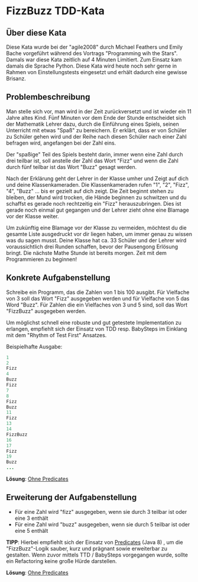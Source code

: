 # FizzBuzz TDD-Kata

## Über diese Kata
Diese Kata wurde bei der "agile2008" durch Michael Feathers und Emily Bache vorgeführt 
während des Vortrags "Programming wih the Stars". Damals war diese Kata zeitlich
auf 4 Minuten Limitiert. Zum Einsatz kam damals die Sprache Python. Diese Kata
wird heute noch sehr gerne in Rahmen von Einstellungstests eingesetzt und erhält
dadurch eine gewisse Brisanz.

## Problembeschreibung
Man stelle sich vor, man wird in der Zeit zurückversetzt und ist wieder ein
11 Jahre altes Kind. Fünf Minuten vor dem Ende der Stunde entscheidet sich 
der Mathematik Lehrer dazu, durch die Einführung eines Spiels, seinen Unterricht 
mit etwas "Spaß" zu bereichern. Er erklärt, dass er von Schüler zu Schüler
gehen wird und der Reihe nach diesen Schüler nach einer Zahl befragen wird, 
angefangen bei der Zahl eins.

Der "spaßige" Teil des Spiels besteht darin, immer wenn eine Zahl durch
drei teilbar ist, soll anstelle der Zahl das Wort "Fizz" und wenn die
Zahl durch fünf teilbar ist das Wort "Buzz" gesagt werden.

Nach der Erklärung geht der Lehrer in der Klasse umher und Zeigt auf dich
und deine Klassenkameraden. Die Klassenkameraden rufen "1", "2", "Fizz", "4",
"Buzz" ... bis er gezielt auf dich zeigt. Die Zeit beginnt stehen zu 
bleiben, der Mund wird trocken, die Hände beginnen zu schwitzen und du schaffst es 
gerade noch rechtzeitig ein "Fizz" herauszubringen. Dies ist gerade noch einmal
gut gegangen und der Lehrer zieht ohne eine Blamage vor der Klasse weiter.

Um zukünftig eine Blamage vor der Klasse zu vermeiden, möchtest du die gesamte Liste
ausgedruckt vor dir liegen haben, um immer genau zu wissen was du sagen
musst. Deine Klasse hat ca. 33 Schüler und der Lehrer wird voraussichtlich
drei Runden schaffen, bevor der Pausengong Erlösung bringt. Die nächste 
Mathe Stunde ist bereits morgen. Zeit mit dem Programmieren zu beginnen!

## Konkrete Aufgabenstellung
Schreibe ein Programm, das die Zahlen von 1 bis 100 ausgibt. Für Vielfache
von 3 soll das Wort "Fizz" ausgegeben werden und für Vielfache von 5 das 
Word "Buzz". Für Zahlen die ein Vielfaches von 3 und 5 sind, soll das Wort
"FizzBuzz" ausgegeben werden.

Um möglichst schnell eine robuste und gut getestete Implementation zu erlangen, 
empfiehlt sich der Einsatz von TDD resp. BabySteps im Einklang mit dem
"Rhythm of Test First" Ansatzes.

Beispielhafte Ausgabe:
``` java
1
2
Fizz
4
Buzz
Fizz
7
8
Fizz
Buzz
11
Fizz
13
14
FizzBuzz
16
17
Fizz
19
Buzz
... 
```

**Lösung**: [Ohne Predicates](https://github.com/BenjiTrapp/TDD-Coding-Dojo/tree/FizzBuzzTDDKata_Solution1/katas/FizzBuzzTDD)

## Erweiterung der Aufgabenstellung

* Für eine Zahl wird "fizz" ausgegeben, wenn sie durch 3 teilbar ist oder eine 3 enthält
* Für eine Zahl wird "buzz" ausgegeben, wenn sie durch 5 teilbar ist oder eine 5 enthält

**TIPP**: Hierbei empfiehlt sich der Einsatz von 
[Predicates](http://howtodoinjava.com/java-8/how-to-use-predicate-in-java-8/) (Java 8) 
, um die "FizzBuzz"-Logik sauber, kurz und prägnant sowie erweiterbar zu gestalten. Wenn 
zuvor mittels TTD / BabySteps vorgegangen wurde, sollte ein Refactoring keine große Hürde 
darstellen.

**Lösung**: [Ohne Predicates](https://github.com/BenjiTrapp/TDD-Coding-Dojo/tree/FizzBuzzTDDKata_Solution2/katas/FizzBuzzTDD)
